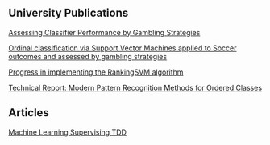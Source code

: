 <!--
.. title: Publications
.. slug: publications
.. date: 2019-08-17 17:21:55 UTC-04:00
.. tags: 
.. category: 
.. link: 
.. description: 
.. type: text
-->

## University Publications

[Assessing Classifier Performance by Gambling Strategies](https://github.com/project-delphi/comparing-classifiers)

[Ordinal classification via Support Vector Machines applied to Soccer outcomes and assessed by gambling strategies](https://github.com/project-delphi/doctoral-thesis)

[Progress in implementing the RankingSVM algorithm](https://github.com/project-delphi/rankingSVM-algorithm)

[Technical Report: Modern Pattern Recognition Methods for Ordered Classes](https://github.com/project-delphi/ordinal-classification-survey)

## Articles

[Machine Learning Supervising TDD](https://medium.com/@ravikalia/machine-learning-supervising-tdd-ad46ab3a0e8c)
